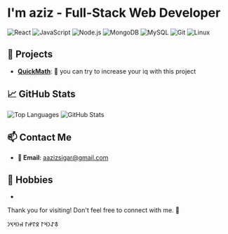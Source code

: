 #  I'm **aziz** - Full-Stack Web Developer
![React](https://img.shields.io/badge/-React-61DAFB?logo=react&logoColor=333&style=flat) ![JavaScript](https://img.shields.io/badge/-JavaScript-F7DF1E?logo=javascript&logoColor=333&style=flat) ![Node.js](https://img.shields.io/badge/-Node.js-339933?logo=node.js&logoColor=fff&style=flat) ![MongoDB](https://img.shields.io/badge/-MongoDB-47A248?logo=mongodb&logoColor=fff&style=flat) ![MySQL](https://img.shields.io/badge/-MySQL-4479A1?logo=mysql&logoColor=fff&style=flat) ![Git](https://img.shields.io/badge/-Git-F05032?logo=git&logoColor=fff&style=flat) ![Linux](https://img.shields.io/badge/-Linux-FCC624?logo=linux&logoColor=000&style=flat)

## 🌟 **Projects**
- **[QuickMath](https://azizsigar.github.io/randomquickmath/)**: 🚀 you can try to increase your iq with this project 
## 📈 **GitHub Stats**   
![Top Languages](https://github-readme-stats.vercel.app/api/top-langs/?username=azizsigar&layout=compact&hide=python,tex,go,html,makefile,css&theme=radical&hide_border=true)
![GitHub Stats](https://github-readme-stats.vercel.app/api?username=azizsigar&show_icons=true&hide_title=true&hide_border=true&count_private=true&theme=radical)

## 📫 **Contact Me**

- **📧 Email**: aazizsigar@gmail.com


## 🎨 **Hobbies**

- 
Thank you for visiting! Don't feel free to connect with me. 🌟



















   𐱃𐰀𐰣𐰺𐰃 𐰋𐰃𐰔𐰃 𐰴𐰆𐰺𐰽𐰣  



